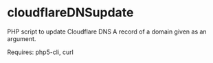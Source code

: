 # cloudflareDNSupdate
PHP script to update Cloudflare DNS A record of a domain given as an argument.

Requires: php5-cli, curl
